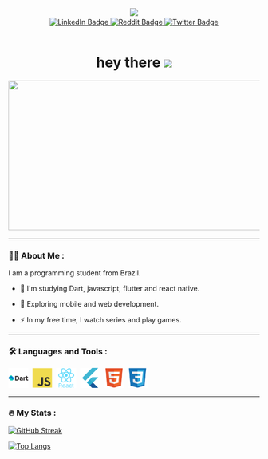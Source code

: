 <div align="center">
  <img height = "180" src= "https://media.giphy.com/media/gjrYDwbjnK8x36xZIO/giphy.gif"
</div>
  
<div id="badges">
  <a href="https://www.linkedin.com/in/guilhermesalvador?lipi=urn%3Ali%3Apage%3Ad_flagship3_profile_view_base_contact_details%3BTilLwN5tQyKeVczVDpqH5Q%3D%3D">
     <img src="https://img.shields.io/badge/LinkedIn-blue?style=for-the-badge&logo=linkedin&logoColor=white" alt="LinkedIn Badge"/>
  </a>
  <a href="https://www.reddit.com/user/DevGui_">
     <img src="https://img.shields.io/badge/Reddit-red?style=for-the-badge&logo=reddit&logoColor=white" alt="Reddit Badge"/>
  </a>
  <a href="https://mobile.twitter.com/DevGuiSalvador">
     <img src="https://img.shields.io/badge/Twitter-blue?style=for-the-badge&logo=twitter&logoColor=white" alt="Twitter Badge"/>
  </a>  
 </div>
 <img src="https://komarev.com/ghpvc/?username=DevGuiSalvador&style=flat-square&color=blue" alt=""/>
<h1>
  hey there
  <img src="https://media.giphy.com/media/hvRJCLFzcasrR4ia7z/giphy.gif" width="30px"/>
</h1>
  <div align="center">
  <img src="https://media.giphy.com/media/dWesBcTLavkZuG35MI/giphy.gif" width="600" height="300"/>
</div>
</div>  

---
### :man_technologist: About Me :
I am a programming student from Brazil.
- :telescope: I'm studying Dart, javascript, flutter and react native.

- :seedling: Exploring mobile and web development.

- :zap: In my free time, I watch series and play games.

---

### :hammer_and_wrench: Languages and Tools :
<div>
  <img src="https://github.com/devicons/devicon/blob/master/icons/dart/dart-original-wordmark.svg" title="Dart" alt="Dart" width="40" height="40"/>&nbsp;
  <img src="https://github.com/devicons/devicon/blob/master/icons/javascript/javascript-original.svg" title="JavaScript" alt="JavaScript" width="40" height="40"/>&nbsp;
  <img src="https://github.com/devicons/devicon/blob/master/icons/react/react-original-wordmark.svg" title="React" alt="React" width="40" height="40"/>&nbsp;
  <img src="https://github.com/devicons/devicon/blob/master/icons/flutter/flutter-original.svg" title="Flutter" alt="Flutter" width="40" height="40"/>&nbsp;
  <img src="https://github.com/devicons/devicon/blob/master/icons/html5/html5-original.svg" title="Html5" alt="Html5" width="40" height="40"/>&nbsp;
  <img src="https://github.com/devicons/devicon/blob/master/icons/css3/css3-original.svg" title="Css3" alt="Css3" width="40" height="40"/>&nbsp;
</div>

---

### :fire: My Stats :

[![GitHub Streak](http://github-readme-streak-stats.herokuapp.com?user=DevGuiSalvador&theme=dark&background=000000)](https://git.io/streak-stats)

[![Top Langs](https://github-readme-stats.vercel.app/api/top-langs/?username=DevGuiSalvador&layout=compact&theme=vision-friendly-dark)](https://github.com/anuraghazra/github-readme-stats)
